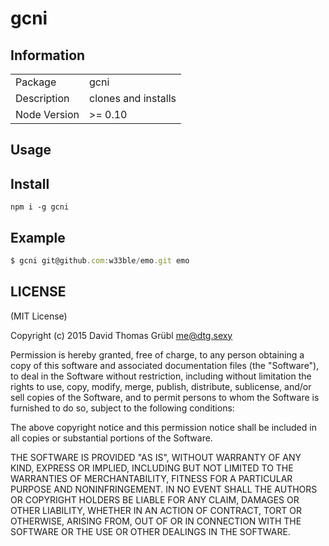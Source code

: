 # gcni

## Information

<table>
<tr>
<td>Package</td>
<td>gcni</td>
</tr>
<tr>
<td>Description</td>
<td>clones and installs</td>
</tr>
<tr>
<td>Node Version</td>
<td>>= 0.10</td>
</tr>
</table>

## Usage

## Install

```
npm i -g gcni
```
## Example

```js
$ gcni git@github.com:w33ble/emo.git emo
```

## LICENSE

(MIT License)

Copyright (c) 2015 David Thomas Grübl <me@dtg.sexy>

Permission is hereby granted, free of charge, to any person obtaining
a copy of this software and associated documentation files (the
"Software"), to deal in the Software without restriction, including
without limitation the rights to use, copy, modify, merge, publish,
distribute, sublicense, and/or sell copies of the Software, and to
permit persons to whom the Software is furnished to do so, subject to
the following conditions:

The above copyright notice and this permission notice shall be
included in all copies or substantial portions of the Software.

THE SOFTWARE IS PROVIDED "AS IS", WITHOUT WARRANTY OF ANY KIND,
EXPRESS OR IMPLIED, INCLUDING BUT NOT LIMITED TO THE WARRANTIES OF
MERCHANTABILITY, FITNESS FOR A PARTICULAR PURPOSE AND
NONINFRINGEMENT. IN NO EVENT SHALL THE AUTHORS OR COPYRIGHT HOLDERS BE
LIABLE FOR ANY CLAIM, DAMAGES OR OTHER LIABILITY, WHETHER IN AN ACTION
OF CONTRACT, TORT OR OTHERWISE, ARISING FROM, OUT OF OR IN CONNECTION
WITH THE SOFTWARE OR THE USE OR OTHER DEALINGS IN THE SOFTWARE.